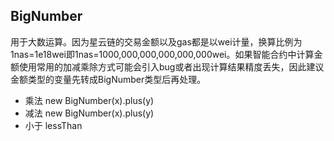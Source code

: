 ## BigNumber
用于大数运算。因为星云链的交易金额以及gas都是以wei计量，换算比例为1nas=1e18wei即1nas=1000,000,000,000,000,000wei。如果智能合约中计算金额使用常用的加减乘除方式可能会引入bug或者出现计算结果精度丢失，因此建议金额类型的变量先转成BigNumber类型后再处理。  

+ 乘法 new BigNumber(x).plus(y)  
+ 减法 new BigNumber(x).plus(y)  
+ 小于 lessThan